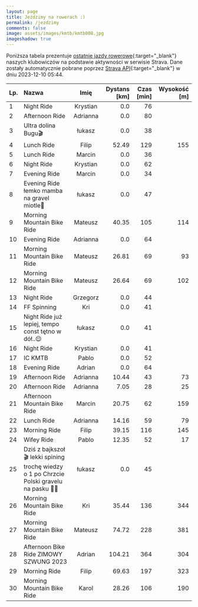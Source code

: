 ```yaml
---
layout: page
title: Jeździmy na rowerach :)
permalink: /jezdzimy
comments: false
image: assets/images/kmtb/kmtb008.jpg
imageshadow: true
---
```


Poniższa tabela prezentuje [ostatnie jazdy rowerowe](https://www.strava.com/clubs/336381){:target="_blank"} naszych klubowiczów na podstawie aktywności w serwisie Strava. Dane zostały automatycznie pobrane poprzez [Strava API](https://developers.strava.com/docs/reference/#api-Clubs-getClubActivitiesById){:target="_blank"} w dniu 2023-12-10 05:44.

Lp. | Nazwa | Imię | Dystans [km] | Czas [min] | Wysokość [m]
:--- | :--- | :---: | ---: | ---: | ---:
1|Night Ride|Krystian|0.0|76|
2|Afternoon Ride|Adrianna|0.0|80|
3|Ultra dolina Bugu🎬|łukasz|0.0|38|
4|Lunch Ride|Filip|52.49|129|155
5|Lunch Ride|Marcin|0.0|36|
6|Night Ride|Krystian|0.0|62|
7|Evening Ride|Marcin|0.0|34|
8|Evening Ride łemko mamba na gravel miotle🚵|łukasz|0.0|47|
9|Morning Mountain Bike Ride|Mateusz|40.35|105|114
10|Evening Ride|Adrianna|0.0|64|
11|Morning Mountain Bike Ride|Mateusz|26.81|69|93
12|Morning Mountain Bike Ride|Mateusz|26.64|69|102
13|Night Ride|Grzegorz|0.0|44|
14|FF Spinning|Kri|0.0|41|
15|Night Ride już lepiej, tempo const tętno w dół..😌|łukasz|0.0|41|
16|Night Ride|Krystian|0.0|41|
17|IC KMTB|Pablo|0.0|52|
18|Evening Ride|Adrian|0.0|64|
19|Afternoon Ride|Adrianna|10.44|43|73
20|Afternoon Ride|Adrianna|7.05|28|25
21|Afternoon Mountain Bike Ride|Marcin|20.75|62|159
22|Lunch Ride|Adrianna|14.16|59|79
23|Morning Ride|Filip|39.15|116|145
24|Wifey Ride|Pablo|12.35|52|17
25|Dziś z bajkszoł🎬 lekki spining trochę wiedzy o 1 po Chrzcie Polski gravelu na  pasku 🙆🤠|łukasz|0.0|45|
26|Morning Mountain Bike Ride|Kri|35.44|136|344
27|Morning Mountain Bike Ride|Mateusz|74.72|228|381
28|Afternoon Bike Ride ZIMOWY SZWUNG 2023|Adrian|104.21|364|304
29|Morning Ride|Filip|69.63|197|323
30|Morning Mountain Bike Ride|Karol|28.26|106|190
